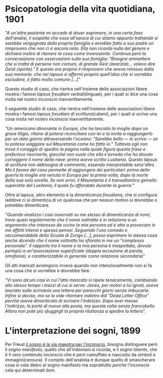 # Psicopatologia della vita quotidiana, 1901

*"A un'altra paziente mi accade di dover esprimere, in una certa fase dell'analisi, il sospetto che essa all'epoca di cui stiamo appunto trattando si sarebbe vergognata della propria famiglia e avrebbe fatto a suo padre un rimprovero che non ci è ancora noto. Ella non ricorda nulla del genere e dichiara inoltre di ritenere la cosa come inverosimile. Continua però la conversazione con osservazioni sulla sua famiglia: "Bisogna ammettere che si tratta di persone non comuni, di grande Geiz (avarizia)… volevo dire Geist (spirito)." E questo era proprio il rimprovero che aveva rimosso dalla sua memoria. che nel lapsus si affermi proprio quell'idea che si vorrebbe escludere, è fatto molto comune […]"*

Questo studio di caso, che rientra nell'insieme delle associazioni libere mostra i famosi *lapsus freudiani verbali*(linguae), per i quali si dice una cosa insita nel nostro inconscio inavvertitamente. 

Il seguente studio di caso, che rientra nell'insieme delle associazioni libere mostra i famosi *lapsus freudiani di scrittura*(calami), per i quali si scrive una cosa insita nel nostro inconscio inavvertitamente. 

_"Un americano dimorante in Europa, che ha lasciato la moglie dopo un grave litigio, ritiene di potersi riconciliare con lei e la invita a raggiungerlo per un dato giorno attraversando l'oceano: "Sarebbe bello — le scrive — se tu potessi viaggiare sul Mauretania come ho fatto io." Tuttavia egli non trova il coraggio di spedire la pagina nella quale figura questa frase e preferisce riscriverla, giacché non vuole che ella s'avveda che ha dovuto correggere il nome della nave: prima aveva scritto Lusitania. Questo lapsus di scrittura non abbisogna di commento, essendo interpretabile senz'altro. Ma il favore del caso permette di aggiungere dei particolari: prima della guerra la moglie era venuta in Europa per la prima volta, dopo la morte della sua sola sorella. Se non error, il Mauretania è il transatlantico gemello superstite del Lusitania, il quale fu affondato durante la guerra."_

Oltre al lapsus, altro elemento è la _dimenticanza freudiana_, che si configura laddove ci si dimentica di un qualcosa che per nessun motivo si dovrebbe o potrebbe dimenticare.

_"Quando analizzo i casi osservati su me stesso di dimenticanza di nomi, trovo quasi regolarmente che il nome sottratto è in relazione a un argomento che interessa da vicino la mia persona ed è atto a provocare in me affetti intensi e spesso penosi. Seguendo l'uso comodo e raccomandabile della Scuola di Zurigo […], posso esprimere la stessa cosa anche dicendo che il nome sottratto ha sfiorato in me un "complesso personale". Il rapporto tra il nome e la mia persona è inaspettato, dovuto perlopiù a un'associazione superficiale (doppia accezione di parola, omofonia), e caratterizzabile in generale come relazione secondaria"_

Gli atti mancati avvengono invece quando non intenzionalmente non si fa una cosa che si vorrebbe e dovrebbe fare.

_"Vi sono alcuni casi in cui l'atto mancato si ripete tenacemente, cambiando allo stesso tempo i mezzi di cui si serve: Jones, per motivi a lui ignoti, aveva lasciato sulla scrivania una lettera per parecchi giorni senza imbucarla. Infine si decise, ma se la vide ritornare indietro dal "Dead Letter Office" perché aveva dimenticato di scrivere l'indirizzo. Dopo aver messo l'indirizzo, la portò di nuovo alla posta, ma questa volta senza francobollo. Allora non potè più sfuggirgli la propria riluttanza a spedire la lettera"._

# L'interpretazione dei sogni, 1899

Per Freud <u>il sogno è la via maestra per l'inconscio</u>, bisogna distinguere però il _sogno manifesto_, quello che all'indomani si ricorda, e il _sogno latente_, che è il vero contenuto inconscio che è però camuffato e nascosto da simboli e immagini(censura). Il compito dell'analista è dunque quello di smascherare cosa si cela dietro al sogno manifesto ma soprattutto _perché_ l'inconscio cela qui determinati _item_. 
